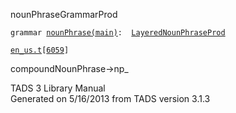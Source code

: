 ---
---
<span class="title">nounPhrase</span><span class="type">GrammarProd</span>

`grammar `<span class="classExtLink">[`nounPhrase(main)`](../object/nounPhrase(main).html)</span>` :   `[`LayeredNounPhraseProd`](../object/LayeredNounPhraseProd.html)

[`en_us.t`](../file/en_us.t.html)`[`[`6059`](../source/en_us.t.html#6059)`]`

<div class="gramrule">

compoundNounPhrase-\>np\_  

</div>

<div class="ftr">

TADS 3 Library Manual  
Generated on 5/16/2013 from TADS version 3.1.3

</div>
